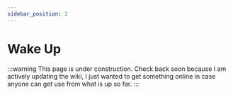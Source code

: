 ```yaml
---
sidebar_position: 2
---
```


# Wake Up

:::warning
This page is under construction. Check back soon because I am actively updating the wiki, I just wanted to get something online in case anyone can get use from what is up so far.
:::
